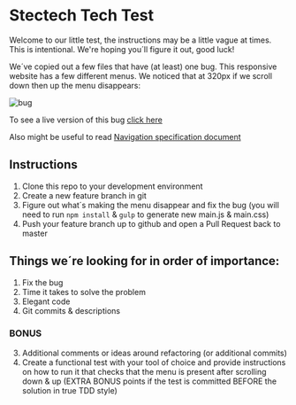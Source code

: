 # Stectech Tech Test

Welcome to our little test, the instructions may be a little vague at times. This is intentional. We're hoping you´ll figure it out, good luck!

We´ve copied out a few files that have (at least) one bug. This responsive website has a few different menus. We noticed that at 320px if we scroll down then up the menu disappears:

![bug](http://g.recordit.co/FdxwLwS6oi.gif)

To see a live version of this bug [click here](http://quirktools.com/screenfly/#u=https%3A//cdn.rawgit.com/rodcul/tech-test/master/index.html&w=320&h=500&s=1)

Also might be useful to read [Navigation specification document](docs/navigation.md)

## Instructions

1. Clone this repo to your development environment
2. Create a new feature branch in git
3. Figure out what´s making the menu disappear and fix the bug (you will need to run ```npm install``` & ```gulp``` to generate new main.js & main.css)
5. Push your feature branch up to github and open a Pull Request back to master

## Things we´re looking for in order of importance:

1. Fix the bug
2. Time it takes to solve the problem
3. Elegant code
4. Git commits & descriptions

### BONUS
3. Additional comments or ideas around refactoring (or additional commits)
4. Create a functional test with your tool of choice and provide instructions on how to run it that checks that the menu is present after scrolling down & up (EXTRA BONUS points if the test is committed BEFORE the solution in true TDD style)

